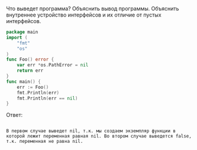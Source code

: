 Что выведет программа? Объяснить вывод программы. Объяснить внутреннее устройство интерфейсов и их отличие от пустых интерфейсов.

```go
package main
import (
	"fmt"
	"os"
)
func Foo() error {
	var err *os.PathError = nil
	return err
}
func main() {
	err := Foo()
	fmt.Println(err)
	fmt.Println(err == nil)
}
```

Ответ:
```

В первом случае выведет nil, т.к. мы создаем экземпляр функции в которой лежит переменная равная nil. Во втором случае выведется false, т.к. переменная не равна nil.

```